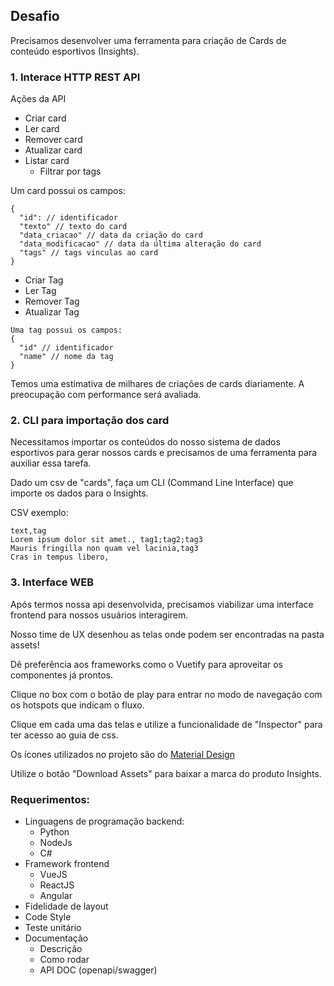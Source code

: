 ## Desafio

Precisamos desenvolver uma ferramenta para criação de Cards de conteúdo esportivos (Insights).

### 1. Interace HTTP REST API

Ações da API

- Criar card
- Ler card
- Remover card
- Atualizar card
- Listar card
  - Filtrar por tags

Um card possui os campos: 
```
{
  "id": // identificador
  "texto" // texto do card
  "data_criacao" // data da criação do card
  "data_modificacao" // data da última alteração do card
  "tags" // tags vinculas ao card
}
```

- Criar Tag
- Ler Tag
- Remover Tag
- Atualizar Tag

```
Uma tag possui os campos:
{
  "id" // identificador
  "name" // nome da tag
}
```

Temos uma estimativa de milhares de criações de cards diariamente. A preocupação com performance será avaliada.

### 2. CLI para importação dos card

Necessitamos importar os conteúdos do nosso sistema de dados esportivos para gerar nossos cards e precisamos de uma ferramenta para auxiliar essa tarefa.


Dado um csv de "cards", faça um CLI (Command Line Interface) que importe os dados para o Insights.

CSV exemplo:

```
text,tag
Lorem ipsum dolor sit amet., tag1;tag2;tag3
Mauris fringilla non quam vel lacinia,tag3
Cras in tempus libero,
```
### 3. Interface WEB

Após termos nossa api desenvolvida, precisamos viabilizar uma interface frontend para nossos usuários interagirem.

Nosso time de UX desenhou as telas onde podem ser encontradas na pasta assets!

Dê preferência aos frameworks como o Vuetify para aproveitar os componentes já prontos.

Clique no box com o botão de play para entrar no modo de navegação com os hotspots que indicam o fluxo.

Clique em cada uma das telas e utilize a funcionalidade de "Inspector" para ter acesso ao guia de css.

Os ícones utilizados no projeto são do [Material Design](https://material.io/resources/icons/?style=baseline)

Utilize o botão "Download Assets" para baixar a marca do produto Insights.


### Requerimentos:
- Linguagens de programação backend:
  - Python
  - NodeJs
  - C#
- Framework frontend
  - VueJS
  - ReactJS
  - Angular
- Fidelidade de layout
- Code Style
- Teste unitário
- Documentação
  - Descrição
  - Como rodar
  - API DOC (openapi/swagger)

